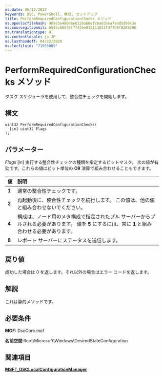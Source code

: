 ```yaml
---
ms.date: 06/12/2017
keywords: DSC, PowerShell, 構成, セットアップ
title: PerformRequiredConfigurationChecks メソッド
ms.openlocfilehash: 909e3a48d08e0220ab0efc6a03bea7ead5d9843e
ms.sourcegitcommit: 6545c60578f7745be015111052fd7769f8289296
ms.translationtype: HT
ms.contentlocale: ja-JP
ms.lasthandoff: 04/22/2020
ms.locfileid: "71955009"
---
```

# <a name="performrequiredconfigurationchecks-method"></a>PerformRequiredConfigurationChecks メソッド

タスク スケジューラを使用して、整合性チェックを開始します。

## <a name="syntax"></a>構文

```mof
uint32 PerformRequiredConfigurationChecks(
  [in] uint32 Flags
);
```

## <a name="parameters"></a>パラメーター

*Flags* \[in\] 実行する整合性チェックの種類を指定するビットマスク。 次の値が有効です。これらの値はビット単位の **OR** 演算で組み合わせることもできます。

|値 |説明 |
|:--- |:---|
|**1** | 通常の整合性チェックです。 |
|**2** | 再起動後に、整合性チェックを続行します。 この値は、他の値と組み合わせないでください。 |
|**4** | 構成は、ノード用のメタ構成で指定されたプル サーバーからプルされる必要があります。 値を **5** にするには、常に **1** と組み合わせる必要があります。 |
|**8** | レポート サーバーにステータスを送信します。 |

## <a name="return-value"></a>戻り値

成功した場合は 0 を返します。それ以外の場合はエラー コードを返します。

## <a name="remarks"></a>解説

これは静的メソッドです。

## <a name="requirements"></a>必要条件

**MOF:** DscCore.mof

**名前空間**:Root\Microsoft\Windows\DesiredStateConfiguration

## <a name="see-also"></a>関連項目

[**MSFT_DSCLocalConfigurationManager**](msft-dsclocalconfigurationmanager.md)
